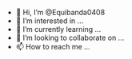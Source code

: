 - 👋 Hi, I’m @Equibanda0408
- 👀 I’m interested in ...
- 🌱 I’m currently learning ...
- 💞️ I’m looking to collaborate on ...
- 📫 How to reach me ...

<!---
Equibanda0408/Equibanda040 your changes.
--->

